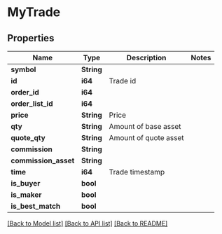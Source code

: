 # MyTrade

## Properties

Name | Type | Description | Notes
------------ | ------------- | ------------- | -------------
**symbol** | **String** |  | 
**id** | **i64** | Trade id | 
**order_id** | **i64** |  | 
**order_list_id** | **i64** |  | 
**price** | **String** | Price | 
**qty** | **String** | Amount of base asset | 
**quote_qty** | **String** | Amount of quote asset | 
**commission** | **String** |  | 
**commission_asset** | **String** |  | 
**time** | **i64** | Trade timestamp | 
**is_buyer** | **bool** |  | 
**is_maker** | **bool** |  | 
**is_best_match** | **bool** |  | 

[[Back to Model list]](../README.md#documentation-for-models) [[Back to API list]](../README.md#documentation-for-api-endpoints) [[Back to README]](../README.md)


